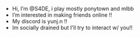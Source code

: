 -  Hi, I’m @S4DE, i play mostly ponytown and mlbb
-  I’m interested in making friends online !!
-  My discord is yunj.n !!
-  Im socially drained but I'll try to interact w/ you!!

<!---
S4DE/S4DE is a ✨ special ✨ repository because its `README.md` (this file) appears on your GitHub profile.
You can click the Preview link to take a look at your changes.
--->
